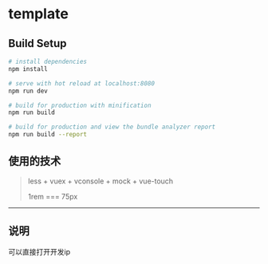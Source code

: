 # template

> 

## Build Setup

``` bash
# install dependencies
npm install

# serve with hot reload at localhost:8080
npm run dev

# build for production with minification
npm run build

# build for production and view the bundle analyzer report
npm run build --report
```
## 使用的技术

> less + vuex +  vconsole + mock + vue-touch
> 
> 1rem === 75px
------

## 说明

可以直接打开开发ip